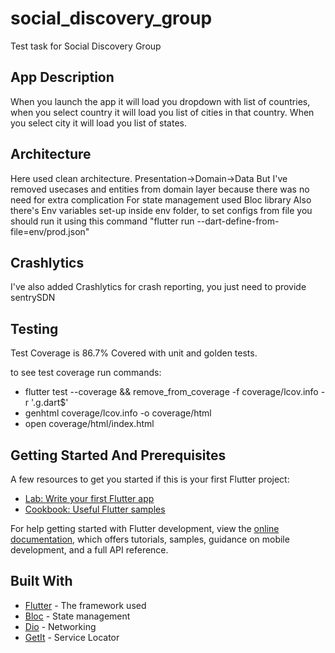 # social_discovery_group

Test task for Social Discovery Group

## App Description

When you launch the app it will load you dropdown with list of countries, when you select country it
will load you list of cities in that country. When you select city it will load you list of states.

## Architecture

Here used clean architecture. Presentation->Domain->Data
But I've removed usecases and entities from domain layer because there was no need for extra
complication
For state management used Bloc library
Also there's Env variables set-up inside env folder, to set configs from file you should run it
using this command "flutter run --dart-define-from-file=env/prod.json"

## Crashlytics

I've also added Crashlytics for crash reporting, you just need to provide sentrySDN

## Testing

Test Coverage is 86.7%
Covered with unit and golden tests.

to see test coverage run commands:

- flutter test --coverage && remove_from_coverage -f coverage/lcov.info -r '\.g\.dart$'
- genhtml coverage/lcov.info -o coverage/html
- open coverage/html/index.html

## Getting Started And Prerequisites

A few resources to get you started if this is your first Flutter project:

- [Lab: Write your first Flutter app](https://docs.flutter.dev/get-started/codelab)
- [Cookbook: Useful Flutter samples](https://docs.flutter.dev/cookbook)

For help getting started with Flutter development, view the
[online documentation](https://docs.flutter.dev/), which offers tutorials,
samples, guidance on mobile development, and a full API reference.

## Built With

* [Flutter](https://flutter.dev/) - The framework used
* [Bloc](https://bloclibrary.dev/#/) - State management
* [Dio](https://pub.dev/packages/dio) - Networking
* [GetIt](https://pub.dev/packages/get_it) - Service Locator